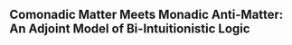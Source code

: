 Comonadic Matter Meets Monadic Anti-Matter: An Adjoint Model of Bi-Intuitionistic Logic
---------------------------------------------------------------------------------------

